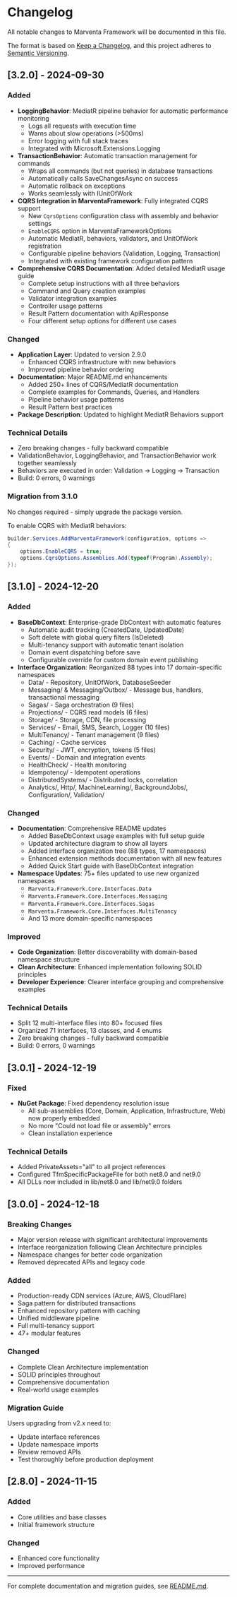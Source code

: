 # Changelog

All notable changes to Marventa Framework will be documented in this file.

The format is based on [Keep a Changelog](https://keepachangelog.com/en/1.0.0/),
and this project adheres to [Semantic Versioning](https://semver.org/spec/v2.0.0.html).

## [3.2.0] - 2024-09-30

### Added
- **LoggingBehavior**: MediatR pipeline behavior for automatic performance monitoring
  - Logs all requests with execution time
  - Warns about slow operations (>500ms)
  - Error logging with full stack traces
  - Integrated with Microsoft.Extensions.Logging
- **TransactionBehavior**: Automatic transaction management for commands
  - Wraps all commands (but not queries) in database transactions
  - Automatically calls SaveChangesAsync on success
  - Automatic rollback on exceptions
  - Works seamlessly with IUnitOfWork
- **CQRS Integration in MarventaFramework**: Fully integrated CQRS support
  - New `CqrsOptions` configuration class with assembly and behavior settings
  - `EnableCQRS` option in MarventaFrameworkOptions
  - Automatic MediatR, behaviors, validators, and UnitOfWork registration
  - Configurable pipeline behaviors (Validation, Logging, Transaction)
  - Integrated with existing framework configuration pattern
- **Comprehensive CQRS Documentation**: Added detailed MediatR usage guide
  - Complete setup instructions with all three behaviors
  - Command and Query creation examples
  - Validator integration examples
  - Controller usage patterns
  - Result Pattern documentation with ApiResponse<T>
  - Four different setup options for different use cases

### Changed
- **Application Layer**: Updated to version 2.9.0
  - Enhanced CQRS infrastructure with new behaviors
  - Improved pipeline behavior ordering
- **Documentation**: Major README.md enhancements
  - Added 250+ lines of CQRS/MediatR documentation
  - Complete examples for Commands, Queries, and Handlers
  - Pipeline behavior usage patterns
  - Result Pattern best practices
- **Package Description**: Updated to highlight MediatR Behaviors support

### Technical Details
- Zero breaking changes - fully backward compatible
- ValidationBehavior, LoggingBehavior, and TransactionBehavior work together seamlessly
- Behaviors are executed in order: Validation → Logging → Transaction
- Build: 0 errors, 0 warnings

### Migration from 3.1.0
No changes required - simply upgrade the package version.

To enable CQRS with MediatR behaviors:
```csharp
builder.Services.AddMarventaFramework(configuration, options =>
{
    options.EnableCQRS = true;
    options.CqrsOptions.Assemblies.Add(typeof(Program).Assembly);
});
```

## [3.1.0] - 2024-12-20

### Added
- **BaseDbContext**: Enterprise-grade DbContext with automatic features
  - Automatic audit tracking (CreatedDate, UpdatedDate)
  - Soft delete with global query filters (IsDeleted)
  - Multi-tenancy support with automatic tenant isolation
  - Domain event dispatching before save
  - Configurable override for custom domain event publishing
- **Interface Organization**: Reorganized 88 types into 17 domain-specific namespaces
  - Data/ - Repository, UnitOfWork, DatabaseSeeder
  - Messaging/ & Messaging/Outbox/ - Message bus, handlers, transactional messaging
  - Sagas/ - Saga orchestration (9 files)
  - Projections/ - CQRS read models (6 files)
  - Storage/ - Storage, CDN, file processing
  - Services/ - Email, SMS, Search, Logger (10 files)
  - MultiTenancy/ - Tenant management (9 files)
  - Caching/ - Cache services
  - Security/ - JWT, encryption, tokens (5 files)
  - Events/ - Domain and integration events
  - HealthCheck/ - Health monitoring
  - Idempotency/ - Idempotent operations
  - DistributedSystems/ - Distributed locks, correlation
  - Analytics/, Http/, MachineLearning/, BackgroundJobs/, Configuration/, Validation/

### Changed
- **Documentation**: Comprehensive README updates
  - Added BaseDbContext usage examples with full setup guide
  - Updated architecture diagram to show all layers
  - Added interface organization tree (88 types, 17 namespaces)
  - Enhanced extension methods documentation with all new features
  - Added Quick Start guide with BaseDbContext integration
- **Namespace Updates**: 75+ files updated to use new organized namespaces
  - `Marventa.Framework.Core.Interfaces.Data`
  - `Marventa.Framework.Core.Interfaces.Messaging`
  - `Marventa.Framework.Core.Interfaces.Sagas`
  - `Marventa.Framework.Core.Interfaces.MultiTenancy`
  - And 13 more domain-specific namespaces

### Improved
- **Code Organization**: Better discoverability with domain-based namespace structure
- **Clean Architecture**: Enhanced implementation following SOLID principles
- **Developer Experience**: Clearer interface grouping and comprehensive examples

### Technical Details
- Split 12 multi-interface files into 80+ focused files
- Organized 71 interfaces, 13 classes, and 4 enums
- Zero breaking changes - fully backward compatible
- Build: 0 errors, 0 warnings

## [3.0.1] - 2024-12-19

### Fixed
- **NuGet Package**: Fixed dependency resolution issue
  - All sub-assemblies (Core, Domain, Application, Infrastructure, Web) now properly embedded
  - No more "Could not load file or assembly" errors
  - Clean installation experience

### Technical Details
- Added PrivateAssets="all" to all project references
- Configured TfmSpecificPackageFile for both net8.0 and net9.0
- All DLLs now included in lib/net8.0 and lib/net9.0 folders

## [3.0.0] - 2024-12-18

### Breaking Changes
- Major version release with significant architectural improvements
- Interface reorganization following Clean Architecture principles
- Namespace changes for better code organization
- Removed deprecated APIs and legacy code

### Added
- Production-ready CDN services (Azure, AWS, CloudFlare)
- Saga pattern for distributed transactions
- Enhanced repository pattern with caching
- Unified middleware pipeline
- Full multi-tenancy support
- 47+ modular features

### Changed
- Complete Clean Architecture implementation
- SOLID principles throughout
- Comprehensive documentation
- Real-world usage examples

### Migration Guide
Users upgrading from v2.x need to:
- Update interface references
- Update namespace imports
- Review removed APIs
- Test thoroughly before production deployment

## [2.8.0] - 2024-11-15

### Added
- Core utilities and base classes
- Initial framework structure

### Changed
- Enhanced core functionality
- Improved performance

---

For complete documentation and migration guides, see [README.md](README.md).